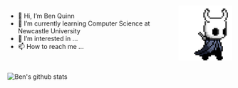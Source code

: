<img src="https://raw.githubusercontent.com/TanZng/TanZng/master/assets/hollor_knight3.gif" align="right" width="120"/>

- 👋 Hi, I’m Ben Quinn
- 🌱 I’m currently learning Computer Science at Newcastle University
- 👀 I’m interested in ...
- 📫 How to reach me ...

<br>

![Ben's github stats](https://github-readme-stats.vercel.app/api?username=BenQuinn7&show_icons=true&theme=dark)


<!---
BenQuinn7/BenQuinn7 is a ✨ special ✨ repository because its `README.md` (this file) appears on your GitHub profile.
You can click the Preview link to take a look at your changes.
--->
